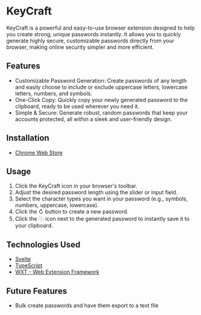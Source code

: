 # KeyCraft

KeyCraft is a powerful and easy-to-use browser extension designed to help you create strong, unique passwords instantly. It allows you to quickly generate highly secure, customizable passwords directly from your browser, making online security simpler and more efficient.

## Features

- Customizable Password Generation: Create passwords of any length and easily choose to include or exclude uppercase letters, lowercase letters, numbers, and symbols.
- One-Click Copy: Quickly copy your newly generated password to the clipboard, ready to be used wherever you need it.
- Simple & Secure: Generate robust, random passwords that keep your accounts protected, all within a sleek and user-friendly design.

## Installation

- [Chrome Web Store](https://chromewebstore.google.com/detail/mhbochiocgfckabgjndbecalolooflai?utm_source=item-share-cb)

## Usage

1. Click the KeyCraft icon in your browser's toolbar.
2. Adjust the desired password length using the slider or input field.
3. Select the character types you want in your password (e.g., symbols, numbers, uppercase, lowercase).
4. Click the ↻ button to create a new password.
5. Click the ⿻ icon next to the generated password to instantly save it to your clipboard.

## Technologies Used

- [Svelte](https://svelte.dev/)
- [TypeScript](https://www.typescriptlang.org/)
- [WXT - Web Extension Framework](https://wxt.dev/)


## Future Features

- Bulk create passwords and have them export to a text file